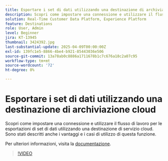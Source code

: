 ```yaml
---
title: Esportare i set di dati utilizzando una destinazione di archiviazione cloud
description: Scopri come impostare una connessione e utilizzare il flusso di lavoro per le esportazioni di set di dati utilizzando una destinazione di servizio cloud.
solution: Real-Time Customer Data Platform, Experience Platform
feature: Destinations
role: User, Admin
level: Beginner
jira: KT-13945
thumbnail: 3424392.jpg
last-substantial-update: 2025-04-09T00:00:00Z
exl-id: 139fc1e5-8866-4be4-b921-85443036e506
source-git-commit: 13a78ab0c8886a1711678b1c7c676a18c2a07c95
workflow-type: tm+mt
source-wordcount: '72'
ht-degree: 0%

---
```


# Esportare i set di dati utilizzando una destinazione di archiviazione cloud

Scopri come impostare una connessione e utilizzare il flusso di lavoro per le esportazioni di set di dati utilizzando una destinazione di servizio cloud. Sono stati descritti anche i vantaggi e i casi di utilizzo di questa funzione.

Per ulteriori informazioni, visita la [documentazione](https://experienceleague.adobe.com/en/docs/experience-platform/destinations/ui/activate/export-datasets).

>[!VIDEO](https://video.tv.adobe.com/v/3424392/?learn=on&enablevpops)
